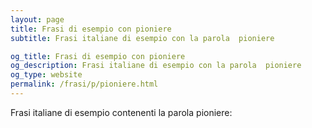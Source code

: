 ```yaml
---
layout: page
title: Frasi di esempio con pioniere 
subtitle: Frasi italiane di esempio con la parola  pioniere

og_title: Frasi di esempio con pioniere 
og_description: Frasi italiane di esempio con la parola  pioniere
og_type: website
permalink: /frasi/p/pioniere.html
---
```


Frasi italiane di esempio contenenti la parola pioniere:


